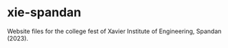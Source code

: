 # xie-spandan
Website files for the college fest of Xavier Institute of Engineering, Spandan (2023).
